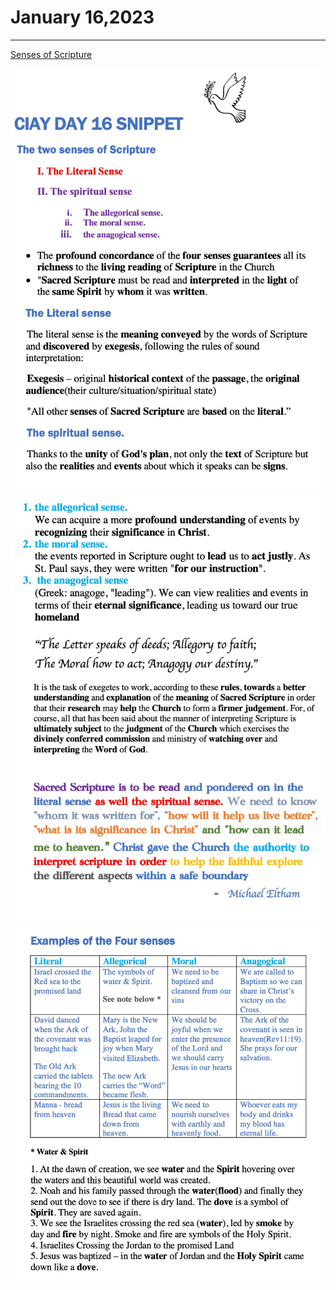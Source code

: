 # January 16,2023
---

[Senses of Scripture](https://youtu.be/KlEbSJZLXH0)

![Day 16 Snippet1](https://github.com/fernal73/CIAY/blob/main/January/jpgs/Day16Snippet1.jpg?raw=true)
![Day 16 Snippet2](https://github.com/fernal73/CIAY/blob/main/January/jpgs/Day16Snippet2.jpg?raw=true)
![Day 16 Snippet3](https://github.com/fernal73/CIAY/blob/main/January/jpgs/Day16Snippet3.jpg?raw=true)
